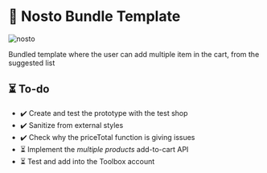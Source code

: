 # 🛒 Nosto Bundle Template
![nosto](http://cdn.www.nosto.com/wp-content/uploads/NOSTO-logo-horizontal-PRIMARY.png)

Bundled template where the user can add multiple item in the cart, from the suggested list


## ⏳  To-do

* ✔️ Create and test the prototype with the test shop
* ✔️ Sanitize from external styles
* ✔️  Check why the priceTotal function is giving issues
* ⏳ Implement the *multiple products* add-to-cart API
* ⏳ Test and add into the Toolbox account
